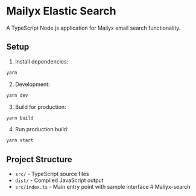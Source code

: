 # Mailyx Elastic Search

A TypeScript Node.js application for Mailyx email search functionality.

## Setup

1. Install dependencies:
```bash
yarn
```

2. Development:
```bash
yarn dev
```

3. Build for production:
```bash
yarn build
```

4. Run production build:
```bash
yarn start
```

## Project Structure

- `src/` - TypeScript source files
- `dist/` - Compiled JavaScript output
- `src/index.ts` - Main entry point with sample interface # Maliyx-search
